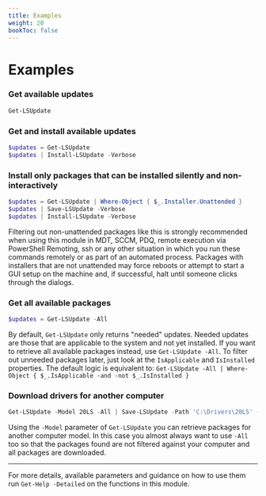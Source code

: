 ```yaml
---
title: Examples
weight: 20
bookToc: false
---
```


# Examples

### Get available updates
```powershell
Get-LSUpdate
```

### Get and install available updates
```powershell
$updates = Get-LSUpdate
$updates | Install-LSUpdate -Verbose
```

### Install only packages that can be installed silently and non-interactively
```powershell
$updates = Get-LSUpdate | Where-Object { $_.Installer.Unattended }
$updates | Save-LSUpdate -Verbose
$updates | Install-LSUpdate -Verbose
```

Filtering out non-unattended packages like this is strongly recommended when using this module in MDT, SCCM, PDQ,
remote execution via PowerShell Remoting, ssh or any other situation in which you run these commands remotely
or as part of an automated process. Packages with installers that are not unattended may force reboots or
attempt to start a GUI setup on the machine and, if successful, halt until someone clicks through the dialogs.

### Get all available packages
```powershell
$updates = Get-LSUpdate -All
```
By default, `Get-LSUpdate` only returns "needed" updates. Needed updates are those that are applicable to
the system and not yet installed. If you want to retrieve all available packages instead, use `Get-LSUpdate -All`.
To filter out unneeded packages later, just look at the `IsApplicable` and `IsInstalled` properties.
The default logic is equivalent to:
`Get-LSUpdate -All | Where-Object { $_.IsApplicable -and -not $_.IsInstalled }`

### Download drivers for another computer
```powershell
Get-LSUpdate -Model 20LS -All | Save-LSUpdate -Path 'C:\Drivers\20LS' -ShowProgress
```
Using the `-Model` parameter of `Get-LSUpdate` you can retrieve packages for another computer model.
In this case you almost always want to use `-All` too so that the packages found are not filtered against your computer and all packages are downloaded.

---
For more details, available parameters and guidance on how to use them run `Get-Help -Detailed` on the functions in this module.

